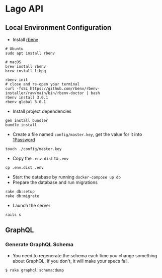 # Lago API

## Local Environment Configuration

- Install [rbenv](https://github.com/rbenv/rbenv)
```shell
# Ubuntu
sudo apt install rbenv

# macOS
brew install rbenv
brew install libpq

rbenv init
# close and re-open your terminal
curl -fsSL https://github.com/rbenv/rbenv-installer/raw/main/bin/rbenv-doctor | bash
rbenv install 3.0.1
rbenv global 3.0.1
```

- Install project dependencies
```shell
gem install bundler
bundle install
```
- Create a file named `config/master.key`, get the value for it into [1Password](https://start.1password.com/open/i?a=CV2K6WPYLZBXXGIKIUYUJOA3Z4&v=4k453pfxong4lipf3oookha7ei&i=kc2v2trpahmnzcl5k3krdl2z3y&h=my.1password.com)
```shell
touch ./config/master.key
```
- Copy the `.env.dist` to `.env`
```shell
cp .env.dist .env
```

- Start the database by running `docker-compose up db`
- Prepare the database and run migrations
```shell
rake db:setup
rake db:migrate
```

- Launch the server
```shell
rails s
```

## GraphQL

### Generate GraphQL Schema

- You need to regenerate the schema each time you change something about GraphQL, if you don't, it will make your specs fail.
```shell
$ rake graphql:schema:dump
```